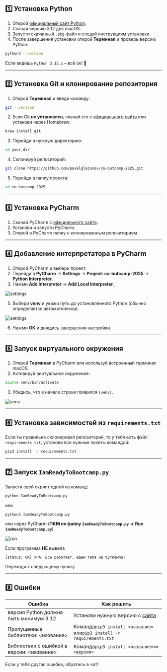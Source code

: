 
## 1️⃣ Установка Python

1. Открой [официальный сайт Python](https://www.python.org/downloads/).
2. Скачай версию 3.12 для macOS.
3. Запусти скачанный `.pkg`-файл и следуй инструкциям установки.
4. После завершения установки открой **Терминал** и проверь версию Python:

```sh
python3 --version
```

Если видишь `Python 3.12.x` – всё ок! 🎉

---

## 2️⃣ Установка Git и клонирование репозитория

1. Открой **Терминал** и введи команду:

```sh
git --version
```

2. Если Git **не установлен**, скачай его с [официального сайта](https://git-scm.com/downloads) или установи через Homebrew:

```sh
brew install git
```

3. Перейди в нужную директорию:

```sh
cd your_dir
```

4. Склонируй репозиторий:

```sh
git clone https://github.com/pavelglazunov/cu-butcamp-2025.git
```

5. Перейди в папку проекта:

```sh
cd cu-butcamp-2025
```


---

## 3️⃣ Установка PyCharm

1. Скачай PyCharm с [официального сайта](https://www.jetbrains.com/pycharm/download/).
2. Установи и запусти PyCharm.
3. Открой в PyCharm папку с клонированным репозиторием.

---

## 4️⃣ Добавление интерпретатора в PyCharm

1. Открой PyCharm и выбери проект.
2. Перейди в **PyCharm** → **Settings** → **Project: cu-butcamp-2025** → **Python Interpreter**.
3. Нажми **Add Interpreter** → **Add Local Interpreter**.

![settings](https://github.com/pavelglazunov/cu-bootcamp-2025/blob/main/docs/static/settings.png)


5. Выбери **venv** и укажи путь до установленного Python (обычно определяется автоматически).

![settings](https://github.com/pavelglazunov/cu-bootcamp-2025/blob/main/docs/static/create_venv.png)


6. Нажми **OK** и дождись завершения настройки. 

---

## 5️⃣ Запуск виртуального окружения

1. Открой **Терминал** в PyCharm или используй встроенный терминал macOS.
2. Активируй виртуальное окружение:

```sh
source venv/bin/activate
```

3. Убедись, что в начале строки появился `(venv)`.

![venv](https://github.com/pavelglazunov/cu-bootcamp-2025/blob/main/docs/static/venv.png)

---

## 6️⃣ Установка зависимостей из `requirements.txt`

Если ты правильно склонировал репозиторий, то у тебя есть файл `requirements.txt`, установи все нужные пакеты командой:

```sh
pip3 install -r requirements.txt
```

---

## 7️⃣ Запуск `IamReadyToBootcamp.py`

Запусти свой скрипт одной из команд:

```sh
python IamReadyToBootcamp.py
```

или

```sh
python3 IamReadyToBootcamp.py
```

или через PyCharm (**ПКМ по файлу `IamReadyToBootcamp.py` → Run `IamReadyToBootcamp.py`**)


![run](https://github.com/pavelglazunov/cu-bootcamp-2025/blob/main/docs/static/run.png)


Если программа **НЕ** вывела

`[status: OK] УРА! Все работает, ждем тебя на буткемпе!`

Переходи к следующему пункту

---

## 8️⃣ Ошибки

|Ошибка|Как решить|
|---|---|
|версия Python должна быть минимум 3.12|Установи нужную версию с [сайта](https://www.python.org/downloads/release/python-3120/)|
|Пропущенные библиотеки: <название>|Команда`pip3 install <название>` или`pip3 install -r requirements.txt`|
|Библиотеки с ошибкой в версии: <название>|Команда`pip3 install <название>==<версия>`|

Если у тебя другая ошибка, обратись в чат!
